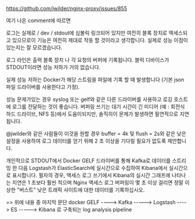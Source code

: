 




https://github.com/jwilder/nginx-proxy/issues/855

여기 나온 comment에 따르면

로그는 실제로 / dev / stdout에 심볼릭 링크되어 있지만 여전히 블록 장치로 액세스되고 있으므로이 기능은 여전히 ​​제대로 작동 할 것이라고 생각합니다. 실제로 성능 이점이 있는지는 잘 모르겠습니다.

로그 라인은 출력 블록 장치 나 각 요청의 버퍼에 기록됩니다. 블럭 디바이스가 STDOUT이라면 성능 저하가 거의 없습니다.

실제 성능 저하는 Docker가 해당 스트림을 파일에 기록 할 때 발생합니다 (기본 json 파일 드라이버를 사용한다고 가정).

성능 문제가있는 경우 syslog 또는 gelf와 같은 다른 드라이버를 사용하고 로깅 호스트에 로그를 전달하는 것이 좋습니다. 버퍼링 쓰기는 대기 시간이 긴 미디어 (예 : 회전식 하드 드라이브, NFS 등)에서 도움이되지만, 솔직히이 문제가 발생하면 필연적으로 지연됩니다.

@jwilder와 같은 사람들이 이것을 원할 경우 buffer = 4k 및 flush = 2s와 같은 낮은 설정을 사용하여 로그 데이터를 얻기 위해 2 초 이상을 기다릴 필요가 없도록 제안합니다.

개인적으로 STDOUT에서 Docker GELF 드라이버를 통해 Kafka로 데이터를 스트리밍 한 다음 Logstash가 ElasticSearch에 실시간으로 수집하여 Kibana에서 실시간으로 표시합니다. 필자의 경우, 액세스 로그 쓰기에서 Kibana의 실시간 그래프에 나타나는 지연은 1 초보다 훨씬 적으며 Nginx 액세스 로그 버퍼링이 몇 초 이상 걸리면 정말 이상한 "버스트" 낮은 트래픽 사이트에 대한 데이터를 기록하십시오.

=> 위에 내용 중 마지막 문단
docker GELF ----> Kafka -----> Logstash ----> ES -----> Kibana
로 구축되는 log analysis pipeline



